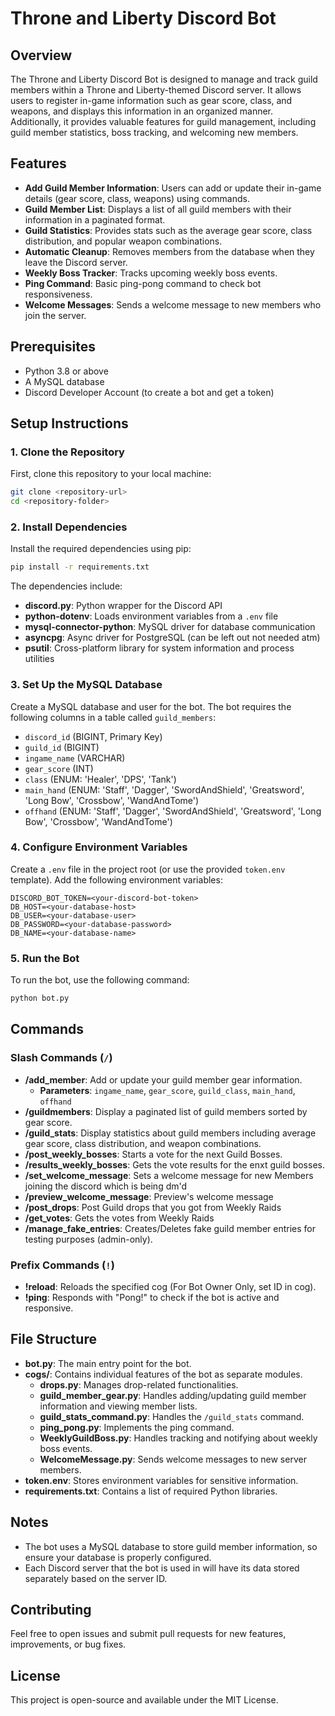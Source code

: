 # Throne and Liberty Discord Bot

## Overview

The Throne and Liberty Discord Bot is designed to manage and track guild members within a Throne and Liberty-themed Discord server. It allows users to register in-game information such as gear score, class, and weapons, and displays this information in an organized manner. Additionally, it provides valuable features for guild management, including guild member statistics, boss tracking, and welcoming new members.

## Features

- **Add Guild Member Information**: Users can add or update their in-game details (gear score, class, weapons) using commands.
- **Guild Member List**: Displays a list of all guild members with their information in a paginated format.
- **Guild Statistics**: Provides stats such as the average gear score, class distribution, and popular weapon combinations.
- **Automatic Cleanup**: Removes members from the database when they leave the Discord server.
- **Weekly Boss Tracker**: Tracks upcoming weekly boss events.
- **Ping Command**: Basic ping-pong command to check bot responsiveness.
- **Welcome Messages**: Sends a welcome message to new members who join the server.

## Prerequisites

- Python 3.8 or above
- A MySQL database
- Discord Developer Account (to create a bot and get a token)

## Setup Instructions

### 1. Clone the Repository

First, clone this repository to your local machine:

```sh
git clone <repository-url>
cd <repository-folder>
```

### 2. Install Dependencies

Install the required dependencies using pip:

```sh
pip install -r requirements.txt
```

The dependencies include:

- **discord.py**: Python wrapper for the Discord API
- **python-dotenv**: Loads environment variables from a `.env` file
- **mysql-connector-python**: MySQL driver for database communication
- **asyncpg**: Async driver for PostgreSQL (can be left out not needed atm)
- **psutil**: Cross-platform library for system information and process utilities

### 3. Set Up the MySQL Database

Create a MySQL database and user for the bot. The bot requires the following columns in a table called `guild_members`:

- `discord_id` (BIGINT, Primary Key)
- `guild_id` (BIGINT)
- `ingame_name` (VARCHAR)
- `gear_score` (INT)
- `class` (ENUM: 'Healer', 'DPS', 'Tank')
- `main_hand` (ENUM: 'Staff', 'Dagger', 'SwordAndShield', 'Greatsword', 'Long Bow', 'Crossbow', 'WandAndTome')
- `offhand` (ENUM: 'Staff', 'Dagger', 'SwordAndShield', 'Greatsword', 'Long Bow', 'Crossbow', 'WandAndTome')

### 4. Configure Environment Variables

Create a `.env` file in the project root (or use the provided `token.env` template). Add the following environment variables:

```env
DISCORD_BOT_TOKEN=<your-discord-bot-token>
DB_HOST=<your-database-host>
DB_USER=<your-database-user>
DB_PASSWORD=<your-database-password>
DB_NAME=<your-database-name>
```

### 5. Run the Bot

To run the bot, use the following command:

```sh
python bot.py
```

## Commands

### Slash Commands (`/`)

- **/add\_member**: Add or update your guild member gear information.
  - **Parameters**: `ingame_name`, `gear_score`, `guild_class`, `main_hand`, `offhand`
- **/guildmembers**: Display a paginated list of guild members sorted by gear score.
- **/guild\_stats**: Display statistics about guild members including average gear score, class distribution, and weapon combinations.
- **/post\_weekly\_bosses**: Starts a vote for the next Guild Bosses.
- **/results\_weekly\_bosses**: Gets the vote results for the enxt guild bosses.
- **/set\_welcome\_message**: Sets a welcome message for new Members joining the discord which is being dm'd
- **/preview\_welcome\_message**: Preview's welcome message
- **/post\_drops**: Post Guild drops that you got from Weekly Raids
- **/get\_votes**: Gets the votes from Weekly Raids
- **/manage\_fake\_entries**: Creates/Deletes fake guild member entries for testing purposes (admin-only).

### Prefix Commands (`!`)

- **!reload**: Reloads the specified cog (For Bot Owner Only, set ID in cog).
- **!ping**: Responds with "Pong!" to check if the bot is active and responsive.

## File Structure

- **bot.py**: The main entry point for the bot.
- **cogs/**: Contains individual features of the bot as separate modules.
  - **drops.py**: Manages drop-related functionalities.
  - **guild\_member\_gear.py**: Handles adding/updating guild member information and viewing member lists.
  - **guild\_stats\_command.py**: Handles the `/guild_stats` command.
  - **ping\_pong.py**: Implements the ping command.
  - **WeeklyGuildBoss.py**: Handles tracking and notifying about weekly boss events.
  - **WelcomeMessage.py**: Sends welcome messages to new server members.
- **token.env**: Stores environment variables for sensitive information.
- **requirements.txt**: Contains a list of required Python libraries.

## Notes

- The bot uses a MySQL database to store guild member information, so ensure your database is properly configured.
- Each Discord server that the bot is used in will have its data stored separately based on the server ID.

## Contributing

Feel free to open issues and submit pull requests for new features, improvements, or bug fixes.

## License

This project is open-source and available under the MIT License.
